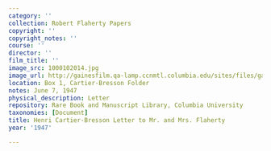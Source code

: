 ```yaml
---
category: ''
collection: Robert Flaherty Papers
copyright: ''
copyright_notes: ''
course: ''
director: ''
film_title: ''
image_src: 1000102014.jpg
image_url: http://gainesfilm.qa-lamp.ccnmtl.columbia.edu/sites/files/gainesfilm/images/1000102014.jpg
location: Box 1, Cartier-Bresson Folder
notes: June 7, 1947
physical_description: Letter
repository: Rare Book and Manuscript Library, Columbia University
taxonomies: [Document]
title: Henri Cartier-Bresson Letter to Mr. and Mrs. Flaherty
year: '1947'

---
```

